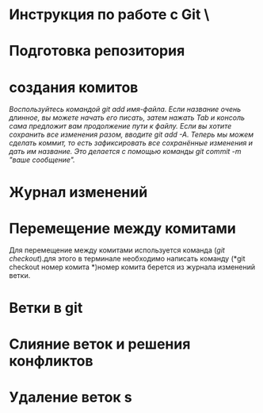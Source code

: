 # Инструкция по работе с Git \
# Подготовка репозитория 
# создания комитов
*Воспользуйтесь командой git add имя-файла. Если название очень длинное, вы можете начать его писать, затем нажать Tab и консоль сама предложит вам продолжение пути к файлу. Если вы хотите сохранить все изменения разом, вводите git add -A. Теперь мы можем сделать коммит, то есть зафиксировать все сохранённые изменения и дать им название. Это делается с помощью команды git commit -m "ваше сообщение".*
# Журнал изменений 
# Перемещение между комитами
Для перемещение между комитами используется команда (*git checkout*).для этого в терминале необходимо написать команду (*git checkout номер комита *)номер комита берется из журнала изменений ветки.
# Ветки в git 
# Слияние веток и решения конфликтов 
# Удаление веток s
